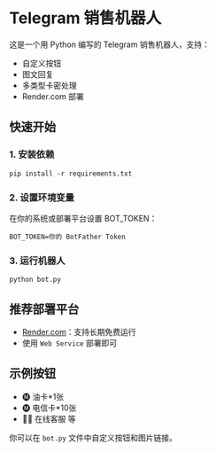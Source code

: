 # Telegram 销售机器人

这是一个用 Python 编写的 Telegram 销售机器人，支持：
- 自定义按钮
- 图文回复
- 多类型卡密处理
- Render.com 部署

## 快速开始

### 1. 安装依赖
```
pip install -r requirements.txt
```

### 2. 设置环境变量
在你的系统或部署平台设置 BOT_TOKEN：

```
BOT_TOKEN=你的 BotFather Token
```

### 3. 运行机器人
```
python bot.py
```

## 推荐部署平台
- [Render.com](https://render.com/)：支持长期免费运行
- 使用 `Web Service` 部署即可

## 示例按钮
- 🅜 油卡*1张
- 🅜 电信卡*10张
- 👩‍💻 在线客服 等

你可以在 `bot.py` 文件中自定义按钮和图片链接。
